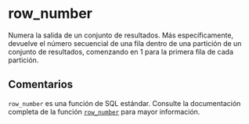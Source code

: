 ﻿---
SidebarGroup: "index-aggregation-functions"
Autogenerated: true
---

# row_number

Numera la salida de un conjunto de resultados. Más específicamente, devuelve el número secuencial de una fila dentro de una partición de un conjunto de resultados, comenzando en 1 para la primera fila de cada partición.

## Comentarios 

`row_number` es una función de SQL estándar. Consulte la documentación completa de la función [`row_number`](https://learn.microsoft.com/es-es/sql/t-sql/functions/row_number-transact-sql) para mayor información.
